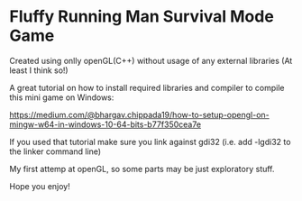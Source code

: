 # Fluffy Running Man Survival Mode Game

Created using onlly openGL(C++) without usage of any external libraries (At least I think so!)

A great tutorial on how to install required libraries and compiler to compile this mini game on Windows: 

https://medium.com/@bhargav.chippada19/how-to-setup-opengl-on-mingw-w64-in-windows-10-64-bits-b77f350cea7e

If you used that tutorial make sure you link against gdi32 (i.e. add -lgdi32 to the linker command line)

My first attemp at openGL, so some parts may be just exploratory stuff.

Hope you enjoy!
